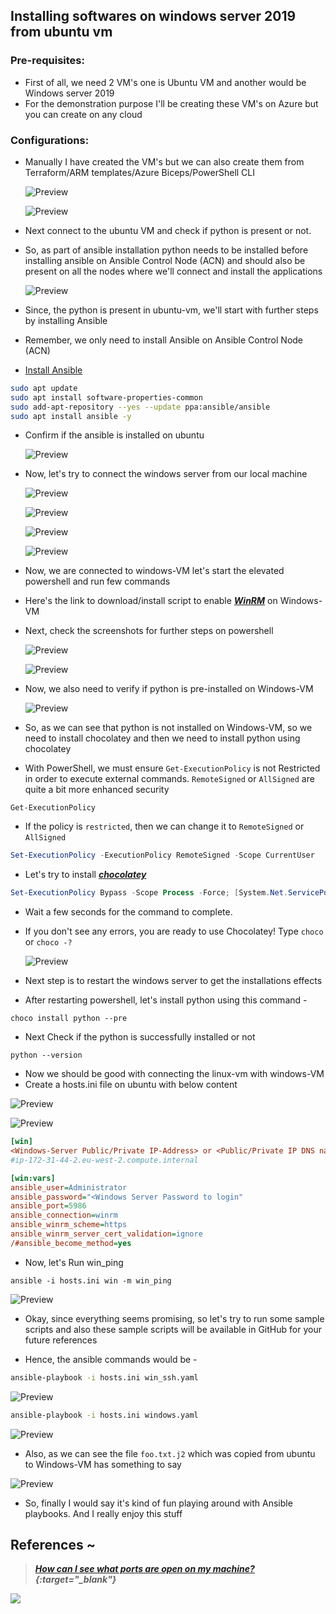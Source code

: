 ## Installing softwares on windows server 2019 from ubuntu vm

### Pre-requisites:

* First of all, we need 2 VM's one is Ubuntu VM and another would be Windows server 2019
* For the demonstration purpose I'll be creating these VM's on Azure but you can create on any cloud

### Configurations:

* Manually I have created the VM's but we can also create them from Terraform/ARM templates/Azure Biceps/PowerShell CLI
    
    ![Preview](imgs/ans1.png)
    
    ![Preview](imgs/ans2.png)

* Next connect to the ubuntu VM and check if python is present or not.
* So, as part of ansible installation python needs to be installed before installing ansible on Ansible Control Node (ACN) and should also be present on all the nodes where we'll connect and install the applications
  
  ![Preview](imgs/ans3.png)

* Since, the python is present in ubuntu-vm, we'll start with further steps by installing Ansible
* Remember, we only need to install Ansible on Ansible Control Node (ACN) 

* [Install Ansible](https://docs.ansible.com/ansible/latest/installation_guide/installation_distros.html#installing-ansible-on-ubuntu)

```bash
sudo apt update
sudo apt install software-properties-common
sudo add-apt-repository --yes --update ppa:ansible/ansible
sudo apt install ansible -y
```

* Confirm if the ansible is installed on ubuntu
    
    ![Preview](imgs/ans4.png)

* Now, let's try to connect the windows server from our local machine

    ![Preview](imgs/ans5.png)

    ![Preview](imgs/ans6.png)

    ![Preview](imgs/ans7.png)

    ![Preview](imgs/ans8.png)

* Now, we are connected to windows-VM let's start the elevated powershell and run few commands

* Here's the link to download/install script to enable _**[WinRM](https://raw.githubusercontent.com/ansible/ansible-documentation/c84880386a2f123ad5ee999bccfea4a502868663/examples/scripts/ConfigureRemotingForAnsible.ps1)**_ on Windows-VM

* Next, check the screenshots for further steps on powershell
    
    ![Preview](imgs/ans9.png)
    
    ![Preview](imgs/ans14.png)

* Now, we also need to verify if python is pre-installed on Windows-VM
    
    ![Preview](imgs/ans10.png)

* So, as we can see that python is not installed on Windows-VM, so we need to install chocolatey and then we need to install python using chocolatey

* With PowerShell, we must ensure `Get-ExecutionPolicy` is not Restricted in order to execute external commands. `RemoteSigned` or `AllSigned` are quite a bit more enhanced security
```
Get-ExecutionPolicy
```

* If the policy is `restricted`, then we can change it to `RemoteSigned` or `AllSigned`
```powershell
Set-ExecutionPolicy -ExecutionPolicy RemoteSigned -Scope CurrentUser
```

* Let's try to install [_**chocolatey**_](https://chocolatey.org/install)
```powershell
Set-ExecutionPolicy Bypass -Scope Process -Force; [System.Net.ServicePointManager]::SecurityProtocol = [System.Net.ServicePointManager]::SecurityProtocol -bor 3072; iex ((New-Object System.Net.WebClient).DownloadString('https://community.chocolatey.org/install.ps1'))
```

* Wait a few seconds for the command to complete.
* If you don't see any errors, you are ready to use Chocolatey! Type `choco` or `choco -?`
    
    ![Preview](imgs/ans11.png)

* Next step is to restart the windows server to get the installations effects

* After restarting powershell, let's install python using this command -
```
choco install python --pre 
```

* Next Check if the python is successfully installed or not
```
python --version
```

* Now we should be good with connecting the linux-vm with windows-VM 
* Create a hosts.ini file on ubuntu with below content

![Preview](imgs/ans12.png)

![Preview](imgs/ans13.png)

```ini
[win]
<Windows-Server Public/Private IP-Address> or <Public/Private IP DNS name>
#ip-172-31-44-2.eu-west-2.compute.internal

[win:vars]
ansible_user=Administrator
ansible_password="<Windows Server Password to login"
ansible_port=5986
ansible_connection=winrm
ansible_winrm_scheme=https
ansible_winrm_server_cert_validation=ignore
/#ansible_become_method=yes
```


* Now, let's Run win_ping
```
ansible -i hosts.ini win -m win_ping
```
![Preview](imgs/ans15.png)

* Okay, since everything seems promising, so let's try to run some sample scripts and also these sample scripts will be available in GitHub for your future references

* Hence, the ansible commands would be -
```bash
ansible-playbook -i hosts.ini win_ssh.yaml
```

![Preview](imgs/ans16.png)

```bash
ansible-playbook -i hosts.ini windows.yaml
```

![Preview](imgs/ans17.png)

* Also, as we can see the file `foo.txt.j2` which was copied from ubuntu to Windows-VM has something to say

![Preview](imgs/ans18.png)

* So, finally I would say it's kind of fun playing around with Ansible playbooks. And I really enjoy this stuff




## References ~

> _**[How can I see what ports are open on my machine?](https://askubuntu.com/questions/9368/how-can-i-see-what-ports-are-open-on-my-machine){:target="_blank"}**_

![](imgs/ansible_ico.png)
